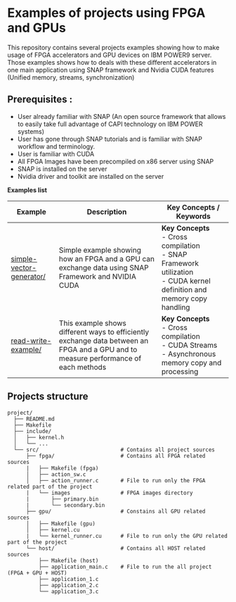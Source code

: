 # Examples of projects using FPGA and GPUs

This repository contains several projects examples showing how to make usage of FPGA accelerators and GPU devices on IBM POWER9 server. Those examples shows how to deals with these different accelerators in one main application using SNAP framework and Nvidia CUDA features (Unified memory, streams, synchronization)

## Prerequisites :
- User already familiar with SNAP (An open source framework that allows to easily take full advantage of CAPI technology on IBM POWER systems)
- User has gone through SNAP tutorials and is familiar with SNAP workflow and terminology.
- User is familiar with CUDA
- All FPGA Images have been precompiled on x86 server using SNAP
- SNAP is installed on the server
- Nvidia driver and toolkit are installed on the server


__Examples list__ 

Example        | Description           | Key Concepts / Keywords 
---------------|-----------------------|-------------------------
[simple-vector-generator/][]| Simple example showing how an FPGA and a GPU can exchange data using SNAP Framework and NVIDIA CUDA|__Key__ __Concepts__<br> - Cross compilation <br> - SNAP Framework utilization<br> - CUDA kernel definition and memory copy handling
[read-write-example/][]| This example shows different ways to efficiently exchange data between an FPGA and a GPU and to measure performance of each methods|__Key__ __Concepts__<br> - Cross compilation <br> - CUDA Streams <br> - Asynchronous memory copy and processing


## Projects structure

```
project/
  ├── README.md
  ├── Makefile
  ├── include/
  │   ├── kernel.h
  │   └── ...
  └── src/                          # Contains all project sources
      ├── fpga/                     # Contains all FPGA related sources
      |   ├── Makefile (fpga)
      │   ├── action_sw.c
      │   ├── action_runner.c       # File to run only the FPGA related part of the project
      |   └── images                # FPGA images directory
      |       ├── primary.bin
      |       └── secondary.bin     
      ├── gpu/                      # Constains all GPU related sources
      │   ├── Makefile (gpu)
      │   ├── kernel.cu
      |   └── kernel_runner.cu      # File to run only the GPU related part of the project
      └── host/                     # Contains all HOST related sources
          ├── Makefile (host)
          ├── application_main.c    # File to run the all project (FPGA + GPU + HOST)
          ├── application_1.c
          ├── application_2.c
          └── application_3.c
```

[simple-vector-generator/]:simple-vector-generator/
[read-write-example/]:read-write-example/
